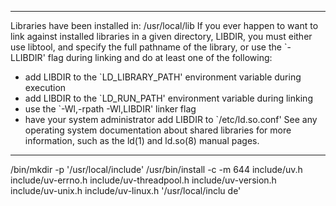 ----------------------------------------------------------------------
Libraries have been installed in:
   /usr/local/lib
If you ever happen to want to link against installed libraries
in a given directory, LIBDIR, you must either use libtool, and
specify the full pathname of the library, or use the `-LLIBDIR'
flag during linking and do at least one of the following:
   - add LIBDIR to the `LD_LIBRARY_PATH' environment variable
     during execution
   - add LIBDIR to the `LD_RUN_PATH' environment variable
     during linking
   - use the `-Wl,-rpath -Wl,LIBDIR' linker flag
   - have your system administrator add LIBDIR to `/etc/ld.so.conf'
See any operating system documentation about shared libraries for
more information, such as the ld(1) and ld.so(8) manual pages.
----------------------------------------------------------------------
 /bin/mkdir -p '/usr/local/include'
 /usr/bin/install -c -m 644 include/uv.h include/uv-errno.h include/uv-threadpool.h include/uv-version.h include/uv-unix.h include/uv-linux.h '/usr/local/inclu
de'

